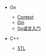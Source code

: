 <!-- _sidebar.md -->

* Go
  * [Context](/docs/go/Context.md) <!--注意这里是相对路径-->
  * [Gin](/docs/go/Gin.md)
  * [Go语言入门](/docs/go/Go语言入门.md)

* C++
  * [STL](/docs/c++/STL.md)